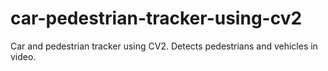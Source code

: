 # car-pedestrian-tracker-using-cv2
Car and pedestrian tracker using CV2. Detects pedestrians and vehicles in video. 
